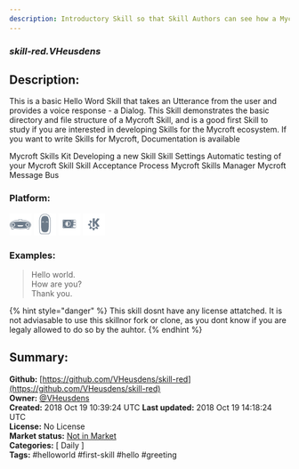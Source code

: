 ```yaml
---
description: Introductory Skill so that Skill Authors can see how a Mycroft Skill is put together
---
```


### _skill-red.VHeusdens_  
## Description:  
This is a basic Hello Word Skill that takes an Utterance from the user and provides a voice response - a Dialog. This Skill demonstrates the basic directory and file structure of a Mycroft Skill, and is a good first Skill to study if you are interested in developing Skills for the Mycroft ecosystem.
If you want to write Skills for Mycroft, Documentation is available

Mycroft Skills Kit
Developing a new Skill
Skill Settings
Automatic testing of your Mycroft Skill
Skill Acceptance Process
Mycroft Skills Manager
Mycroft Message Bus
  
  
### Platform:  
 ![Mark I](../.gitbook/assets/mark-1-icon.png)  ![Mark II](../.gitbook/assets/mark-2-icon.png)  ![Picroft](../.gitbook/assets/picroft-icon.png)  ![plasmoid](../.gitbook/assets/kde.png)   
### Examples:  
> Hello world.  
> How are you?  
> Thank you.  
  
{% hint style="danger" %}
This skill dosnt have any license attatched. It is not adviasable to use this skillnor fork or clone, as you dont know if you are legaly allowed to do so by the auhtor.
{% endhint %}
  
## Summary:  
**Github:** [https://github.com/VHeusdens/skill-red](https://github.com/VHeusdens/skill-red)  
**Owner:** [@VHeusdens](https://github.com/VHeusdens)  
**Created:** 2018 Oct 19 10:39:24 UTC  **Last updated:** 2018 Oct 19 14:18:24 UTC  
**License:** No License  
**Market status:** [Not in Market](https://market.mycroft.ai/skill/)  
**Categories:** [ Daily ]   
**Tags:** \#helloworld \#first-skill \#hello \#greeting   
